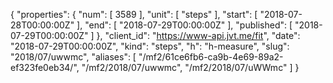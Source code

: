 {
  "properties": {
    "num": [
      3589
    ],
    "unit": [
      "steps"
    ],
    "start": [
      "2018-07-28T00:00:00Z"
    ],
    "end": [
      "2018-07-29T00:00:00Z"
    ],
    "published": [
      "2018-07-29T00:00:00Z"
    ]
  },
  "client_id": "https://www-api.jvt.me/fit",
  "date": "2018-07-29T00:00:00Z",
  "kind": "steps",
  "h": "h-measure",
  "slug": "2018/07/uwwmc",
  "aliases": [
    "/mf2/61ce6fb6-ca9b-4e69-89a2-ef323fe0eb34/",
    "/mf2/2018/07/uwwmc",
    "/mf2/2018/07/uWWmc"
  ]
}
